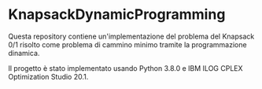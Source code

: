 # KnapsackDynamicProgramming
Questa repository contiene un'implementazione del problema del Knapsack 0/1 risolto come problema di cammino minimo tramite la programmazione dinamica.

Il progetto è stato implementato usando Python 3.8.0 e IBM ILOG CPLEX Optimization Studio 20.1.
